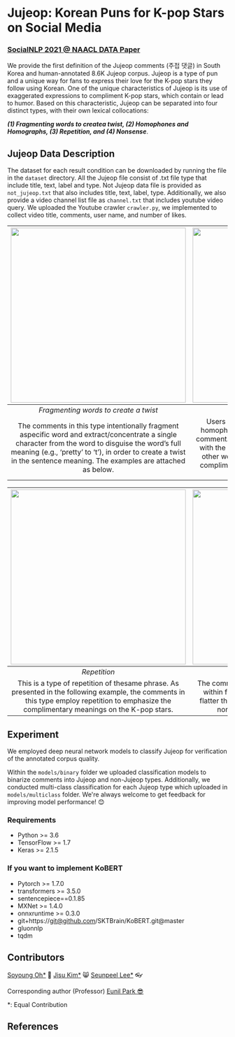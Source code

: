 # Jujeop: Korean Puns for K-pop Stars on Social Media

### <a href="https://sites.google.com/site/socialnlp2021/">SocialNLP 2021 @ NAACL DATA Paper</a>

We provide the first definition of the Jujeop comments (주접 댓글) in South Korea and human-annotated 8.6K Jujeop corpus. Jujeop is  a  type  of  pun  and  a  unique  way for  fans  to  express  their  love  for  the  K-pop stars  they  follow  using  Korean. One  of  the unique  characteristics  of Jujeop is  its  use  of exaggerated expressions to compliment K-pop stars, which contain or lead to humor. Based on this characteristic, Jujeop can be separated into four distinct types, with their own lexical collocations: 
 
***(1) Fragmenting words to createa twist, (2) Homophones and Homographs, (3) Repetition, and (4) Nonsense***. 

## Jujeop Data Description

The dataset for each result condition can be downloaded by running the file in the ``dataset`` directory. All the Jujeop file consist of .txt file type that include title, text, label and	type. Not Jujeop data file is provided as ``not_jujeop.txt`` that also includes title, text, label, type. Additionally, we also provide a video channel list file as ``channel.txt`` that includes youtube video query. We uploaded the Youtube crawler ``crawler.py``, we implemented to collect video title, comments, user name, and number of likes. 

| <img src="https://user-images.githubusercontent.com/18303573/105449577-0278a480-5cbc-11eb-9788-d96a54040703.png" alt="" width="400px" height="400px"/> | <img src="https://user-images.githubusercontent.com/18303573/105453743-07415680-5cc4-11eb-81f9-9b06ad066e0f.png" alt="" width="400px" height="400px"/> |
|:--:|:--:| 
| *Fragmenting  words  to  create  a  twist* | *Homophones and Homographs* |
| The comments in this type intentionally fragment aspecific word and extract/concentrate a single character from the word to disguise the word’s full meaning (e.g., ‘pretty’ to ‘t’), in order to create a twist in the sentence meaning. The examples are attached as below. | Users can employ specific lexical features of homophones and homographs to make a Jujeop comment. After a user makes his/her first sentence with the original meanings of words, they employ other word meanings in the second sentence to compliment the K-pop stars while allowing other users to enjoy the fun. |

| <img src="https://user-images.githubusercontent.com/18303573/115512281-c7870c80-a2bc-11eb-9819-d2ca98dd7ab8.png" alt="" width="400px" height="400px"/> | <img src="https://user-images.githubusercontent.com/18303573/115512354-dc63a000-a2bc-11eb-9659-df64f46409ca.png" alt="" width="400px" height="400px"/> | 
|:--:|:--:| 
| *Repetition* | *Nonsense* |
| This is a type of repetition of thesame phrase. As presented in the following example, the comments in this type employ repetition to emphasize the complimentary meanings on the K-pop stars. | The comments in this type includethe K-pop stars within fictions. The majority of such comments flatter the stars by using exaggerated and almost nonsensical, over the top expressions. 

## Experiment
We employed deep neural network models to classify Jujeop for verification of the annotated corpus quality. 

Within the ``models/binary`` folder we uploaded classification models to binarize comments into Jujeop and non-Jujeop types. Additionally, we conducted multi-class classification for each Jujeop type which uploaded in ``models/multiclass`` folder. We're always welcome to get feedback for improving model performance! 😊

### Requirements
* Python >= 3.6
* TensorFlow >= 1.7
* Keras >= 2.1.5

### If you want to implement KoBERT
* Pytorch >= 1.7.0
* transformers >= 3.5.0
* sentencepiece==0.1.85
* MXNet >= 1.4.0
* onnxruntime >= 0.3.0
* git+https://git@github.com/SKTBrain/KoBERT.git@master
* gluonnlp
* tqdm

## Contributors 
<a href="https://sori424.github.io/">Soyoung Oh*</a> 🥰 <a href="https://sites.google.com/view/jisukim8873/home">Jisu Kim*</a> 😸 <a href="https://sites.google.com/view/leepeel">Seunpeel Lee*</a> 👓 

Corresponding author (Professor) <a href="http://eunilpark.com"> Eunil Park :sunglasses: </a> 

*: Equal Contribution

## References


<!---
## Experiment Results
--->

<!---
### Binary Classification Result (Jujeop vs non-Jujeop)
<table class="tg">
<thead>
  <tr>
    <th class="tg-0pky">Classifier</th>
    <th class="tg-0pky">Class</th>
    <th class="tg-0lax">Precision</th>
    <th class="tg-0lax">Recall</th>
    <th class="tg-0pky">F1-score</th>
    <th class="tg-0lax">Accuracy</th>
  </tr>
</thead>
<tbody>
  <tr>
    <td class="tg-0pky" rowspan="2">CNN</td>
    <td class="tg-0pky">Jujeop</td>
    <td class="tg-0lax"><span style="font-weight:400;font-style:normal;text-decoration:none">75.41%</span></td>
    <td class="tg-0lax"><span style="font-weight:400;font-style:normal;text-decoration:none">72.44%</span></td>
    <td class="tg-0pky"><span style="font-weight:400;font-style:normal;text-decoration:none">73.90%</span></td>
    <td class="tg-0lax" rowspan="2"><span style="font-weight:400;font-style:normal;text-decoration:none">69.05%</span></td>
  </tr>
  <tr>
    <td class="tg-0pky">non-Jujeop</td>
    <td class="tg-0lax">60.23.0%</td>
    <td class="tg-0lax">63.86%</td>
    <td class="tg-0pky">61.99%</td>
  </tr>
  <tr>
    <td class="tg-0lax" rowspan="2">BiLSTM</td>
    <td class="tg-0lax">Jujeop</td>
    <td class="tg-0lax">77.59%</td>
    <td class="tg-0lax">72.70%</td>
    <td class="tg-0lax">75.07%</td>
    <td class="tg-0lax" rowspan="2">70.79%</td>
  </tr>
  <tr>
    <td class="tg-0lax"><span style="font-weight:normal;font-style:normal;text-decoration:none">non-Jujeop</span></td>
    <td class="tg-0lax">61.90%</td>
    <td class="tg-0lax">67.87%</td>
    <td class="tg-0lax">64.75%</td>
  </tr>
  <tr>
    <td class="tg-0lax" rowspan="2">KoBERT</td>
    <td class="tg-0lax">Jujeop</td>
    <td class="tg-0lax">80.45%</td>
    <td class="tg-0lax">74.54%</td>
    <td class="tg-0lax">77.38%</td>
    <td class="tg-0lax" rowspan="2">73.65%</td>
  </tr>
  <tr>
    <td class="tg-0lax"><span style="font-weight:normal;font-style:normal;text-decoration:none">non-Jujeop</span></td>
     <td class="tg-0lax">64.98%</td>
    <td class="tg-0lax">72.29%</td>
    <td class="tg-0lax">68.44%</td>
  </tr>
</tbody>
</table>
--->

<!---
### Clustering Result Between four types of Jujeop
<p align="center"><img width="360" alt="clustering" src="https://user-images.githubusercontent.com/47997074/114311410-945cb480-9b29-11eb-8123-c7ec41711e27.png"></p>
--->

&nbsp;
&nbsp;
&nbsp;
&nbsp;
&nbsp;
